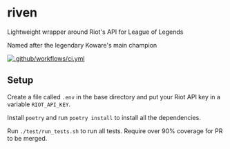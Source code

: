 # riven

Lightweight wrapper around Riot's API for League of Legends

Named after the legendary Koware's main champion

[![.github/workflows/ci.yml](https://github.com/stanleyycheung/riven/actions/workflows/ci.yml/badge.svg?branch=main)](https://github.com/stanleyycheung/riven/actions/workflows/ci.yml)

## Setup

Create a file called `.env` in the base directory and put your Riot API key in a variable `RIOT_API_KEY`.

Install `poetry` and run `poetry install` to install all the dependencies.

Run `./test/run_tests.sh` to run all tests. Require over 90% coverage for PR to be merged.
